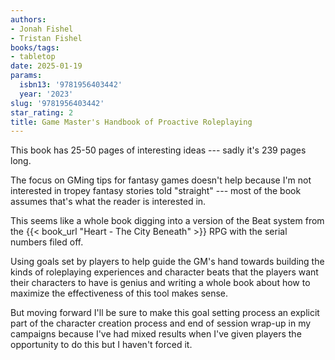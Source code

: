 ```yaml
---
authors:
- Jonah Fishel
- Tristan Fishel
books/tags:
- tabletop
date: 2025-01-19
params:
  isbn13: '9781956403442'
  year: '2023'
slug: '9781956403442'
star_rating: 2
title: Game Master's Handbook of Proactive Roleplaying
---
```


This book has 25-50 pages of interesting ideas --- sadly it's 239 pages long.

The focus on GMing tips for fantasy games doesn't help because I'm not interested in tropey fantasy stories told "straight" --- most of the book assumes that's what the reader is interested in.

<!--more-->

This seems like a whole book digging into a version of the Beat system from the {{< book_url "Heart - The City Beneath" >}} RPG with the serial numbers filed off.

Using goals set by players to help guide the GM's hand towards building the kinds of roleplaying experiences and character beats that the players want their characters to have is genius and writing a whole book about how to maximize the effectiveness of this tool makes sense.

But moving forward I'll be sure to make this goal setting process an explicit part of the character creation process and end of session wrap-up in my campaigns because I've had mixed results when I've given players the opportunity to do this but I haven't forced it.

